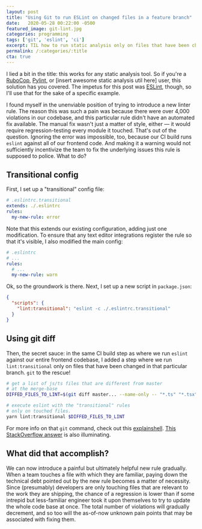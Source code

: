 ```yaml
---
layout: post
title: "Using Git to run ESLint on changed files in a feature branch"
date:   2020-05-28 00:22:00 -0500
featured_image: git-lint.jpg
categories: programming
tags: ['git', 'eslint', 'ci']
excerpt: TIL how to run static analysis only on files that have been changed in a feature branch, and it's helping us roll out new rules with minimal disruption.
permalink: /:categories/:title
cta: true
---
```


I lied a bit in the title: this works for any static analysis tool.
So if you're a
[RuboCop](https://rubocop.org/),
[Pylint](https://www.pylint.org/),
or [insert awesome static analysis util here] user, this solution
has you covered.  The impetus for this post was
[ESLint](https://eslint.org/),
though, so I'll use that for the sake of a specific example.

I found myself in the unenviable position of trying to introduce
a new linter rule.  The reason this was such a pain was because
there were over 4,000 violations in our codebase, and this particular
rule didn't have an automated fix available.  The manual fix wasn't
just a matter of style, either &mdash; it would require regression-testing
every module it touched.  That's out of the question.  Ignoring the
error was impossible, too, because our CI build runs `eslint` against
all of our frontend code.  And making it a warning would not sufficiently
incentivize the team to fix the underlying issues this rule is supposed
to police.  What to do?

## Transitional config

First, I set up a "transitional" config file:

```yaml
# .eslintrc.transitional
extends: ./.eslintrc
rules:
  my-new-rule: error
```

Note that this extends our existing configuration, adding just one
modification.  To ensure that any text editor integrations register
the rule so that it's visible, I also modified the main config:

```yaml
# .eslintrc
# ...
rules:
  # ...
  my-new-rule: warn
```

Ok, so the groundwork is there.  Next, I set up a new script in
`package.json`:

```json
{
  "scripts": {
    "lint:transitional": "eslint -c ./.eslintrc.transitional"
  }
}
```

## Using git diff

Then, the secret sauce: in the same CI build step as where we run
`eslint` against our entire frontend codebase, I added a step
where we run `lint:transitional` only on files that have been
changed in that particular branch.  `git` to the rescue!

```sh
# get a list of js/ts files that are different from master
# at the merge-base
DIFFED_FILES_TO_LINT=$(git diff master... --name-only -- "*.ts" "*.tsx" "*.js" "*.jsx")

# execute eslint with the "transitional" rules
# only on touched files.
yarn lint:transitional $DIFFED_FILES_TO_LINT
```

For more info on that `git` command, check out this
[explainshell](https://explainshell.com/explain?cmd=git+diff+master...my-branch+--name-only+--+%22*.ts%22+%22*.tsx%22+%22*.js%22+%22*.jsx%22).
[This StackOverflow answer](https://stackoverflow.com/questions/20808892/git-diff-between-current-branch-and-master-but-not-including-unmerged-master-com/20809283#20809283)
is also illuminating.

## What did that accomplish?

We can now introduce a painful but ultimately helpful new rule 
gradually.  When a team touches a file with which they are
familiar, paying down the technical debt pointed out by the new
rule becomes a matter of necessity.  Since (presumably) developers
are only touching files that are relevant to the work they are
shipping, the chance of a regression is lower than if some intrepid
but less-familiar engineer took it upon themselves to try to
update the whole code base at once.  The total number of violations
will gradually decrement, and so too will the as-of-now unknown
pain points that may be associated with fixing them.
